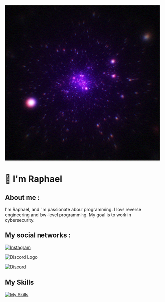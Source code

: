 ![banner](./Space.gif)

# 💫 I'm Raphael

## About me : 
I'm Raphael, and I'm passionate about programming. I love reverse engineering and low-level programming. My goal is to work in cybersecurity.

## 

## My social networks :

<a href="https://www.instagram.com/raphaelhimself_/" target="_blank">
  <img src="https://upload.wikimedia.org/wikipedia/commons/a/a5/Instagram_icon.png" alt="Instagram" width="40"/>
</a>

![Discord Logo](https://upload.wikimedia.org/wikipedia/commons/9/98/Discord_logo_2015.png)

<a href="https://discord.com/users/1347913550219317379" target="_blank">
  <img src="https://upload.wikimedia.org/wikipedia/commons/9/98/Discord_logo_2015.png" alt="Discord" width="40"/>
</a>

## My Skills
[![My Skills](https://skillicons.dev/icons?i=cpp,c,python)](https://skillicons.dev)

